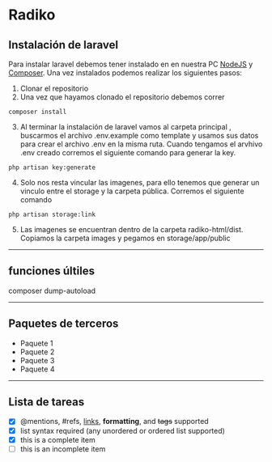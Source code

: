 # Radiko

## Instalación de laravel
Para instalar laravel debemos tener instalado en en nuestra PC [NodeJS](https://nodejs.org/es/)  y [Composer](https://getcomposer.org/download/). Una vez instalados podemos realizar los siguientes pasos:

1. Clonar el repositorio
2. Una vez que hayamos clonado el repositorio debemos correr 
```
composer install
```
3. Al terminar la instalación de laravel vamos al carpeta principal , buscarmos el archivo .env.example como template y usamos sus datos para crear el archivo .env en la misma ruta. Cuando tengamos el arvhivo .env creado corremos el siguiente comando para generar la key.
```
php artisan key:generate
```
4. Solo nos resta vincular las imagenes, para ello tenemos que generar un vinculo entre el storage y la carpeta pública.
Corremos el siguiente comando
```
php artisan storage:link
```
5. Las imagenes se encuentran dentro de la carpeta radiko-html/dist. Copiamos la carpeta images y pegamos en storage/app/public

---

## funciones últiles	
composer dump-autoload

---

## Paquetes de terceros

* Paquete 1
* Paquete 2
* Paquete 3
* Paquete 4

---

## Lista de tareas

- [x] @mentions, #refs, [links](), **formatting**, and <del>tags</del> supported
- [x] list syntax required (any unordered or ordered list supported)
- [x] this is a complete item
- [ ] this is an incomplete item